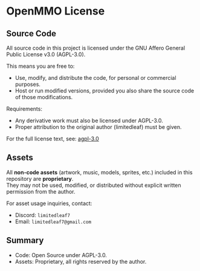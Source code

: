 # OpenMMO License

## Source Code

All source code in this project is licensed under the GNU Affero General Public License v3.0 (AGPL-3.0).

This means you are free to:

- Use, modify, and distribute the code, for personal or commercial purposes.
- Host or run modified versions, provided you also share the source code of those modifications.

Requirements:

- Any derivative work must also be licensed under AGPL-3.0.
- Proper attribution to the original author (limitedleaf) must be given.

For the full license text, see:
[agpl-3.0](https://www.gnu.org/licenses/agpl-3.0.en.html)

## Assets

All **non-code assets** (artwork, music, models, sprites, etc.) included in this repository are **proprietary**.  
They may not be used, modified, or distributed without explicit written permission from the author.

For asset usage inquiries, contact:

- Discord: `limitedleaf7`
- Email: `limitedleaf7@gmail.com`

## Summary

- Code: Open Source under AGPL-3.0.
- Assets: Proprietary, all rights reserved by the author.
